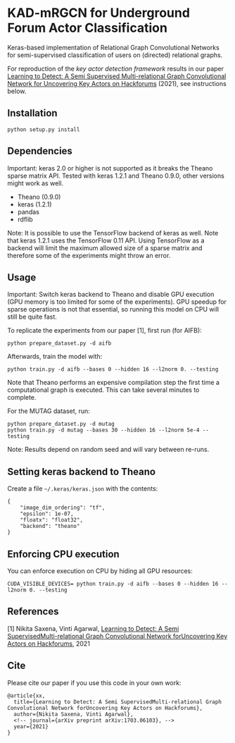 # KAD-mRGCN for Underground Forum Actor Classification

Keras-based implementation of Relational Graph Convolutional Networks for semi-supervised classification of users on (directed) relational graphs.

For reproduction of the *key actor detection framework* results in our paper [Learning to Detect: A Semi Supervised Multi-relational Graph Convolutional Network for Uncovering Key Actors on Hackforums](https://arxiv.org/abs/) (2021), see instructions below.


## Installation

```python setup.py install```

## Dependencies

Important: keras 2.0 or higher is not supported as it breaks the Theano sparse matrix API. Tested with keras 1.2.1 and Theano 0.9.0, other versions might work as well.

  * Theano (0.9.0)
  * keras (1.2.1)
  * pandas
  * rdflib

Note: It is possible to use the TensorFlow backend of keras as well. Note that keras 1.2.1 uses the TensorFlow 0.11 API. Using TensorFlow as a backend will limit the maximum allowed size of a sparse matrix and therefore some of the experiments might throw an error.

## Usage

Important: Switch keras backend to Theano and disable GPU execution (GPU memory is too limited for some of the experiments). GPU speedup for sparse operations is not that essential, so running this model on CPU will still be quite fast.

To replicate the experiments from our paper [1], first run (for AIFB):

```
python prepare_dataset.py -d aifb
```


Afterwards, train the model with:

```
python train.py -d aifb --bases 0 --hidden 16 --l2norm 0. --testing
```


Note that Theano performs an expensive compilation step the first time a computational graph is executed. This can take several minutes to complete.

For the MUTAG dataset, run:

```
python prepare_dataset.py -d mutag
python train.py -d mutag --bases 30 --hidden 16 --l2norm 5e-4 --testing
```

Note: Results depend on random seed and will vary between re-runs.

## Setting keras backend to Theano

Create a file `~/.keras/keras.json` with the contents:

```
{
    "image_dim_ordering": "tf",
    "epsilon": 1e-07,
    "floatx": "float32",
    "backend": "theano"
}
```

## Enforcing CPU execution


You can enforce execution on CPU by hiding all GPU resources:
```
CUDA_VISIBLE_DEVICES= python train.py -d aifb --bases 0 --hidden 16 --l2norm 0. --testing
```


## References

[1] Nikita Saxena, Vinti Agarwal, [Learning to Detect: A Semi SupervisedMulti-relational Graph Convolutional Network forUncovering Key Actors on Hackforums](), 2021


## Cite

Please cite our paper if you use this code in your own work:

```
@article{xx,
  title={Learning to Detect: A Semi SupervisedMulti-relational Graph Convolutional Network forUncovering Key Actors on Hackforums},
  author={Nikita Saxena, Vinti Agarwal},
  <!-- journal={arXiv preprint arXiv:1703.06103}, -->
  year={2021}
}
```
